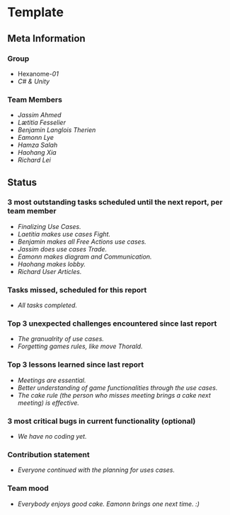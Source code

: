# Template

## Meta Information

### Group

 * Hexanome-*01*
 * *C# & Unity*

### Team Members

 * *Jassim Ahmed*
 * *Lætitia Fesselier*
 * *Benjamin Langlois Therien*
 * *Eamonn Lye*
 * *Hamza Salah*
 * *Haohang Xia*
 * *Richard Lei*

## Status

### 3 most outstanding tasks scheduled until the next report, per team member

 * *Finalizing Use Cases.*
 * *Laetitia makes use cases Fight.*
 * *Benjamin makes all Free Actions use cases.*
 * *Jassim does use cases Trade.*
 * *Eamonn makes diagram and Communication.*
 * *Haohang makes lobby.*
 * *Richard User Articles.*

### Tasks missed, scheduled for this report

 * *All tasks completed.*

### Top 3 unexpected challenges encountered since last report

 * *The granualrity of use cases.*
 * *Forgetting games rules, like move Thorald.*
 
### Top 3 lessons learned since last report
 * *Meetings are essential.*
 * *Better understanding of game functionalities through the use cases.*
 * *The cake rule (the person who misses meeting brings a cake next meeting) is effective.* 

### 3 most critical bugs in current functionality (optional)

 * *We have no coding yet.*

### Contribution statement

 * *Everyone continued with the planning for uses cases.* 

### Team mood

 * *Everybody enjoys good cake. Eamonn brings one next time. :)*

